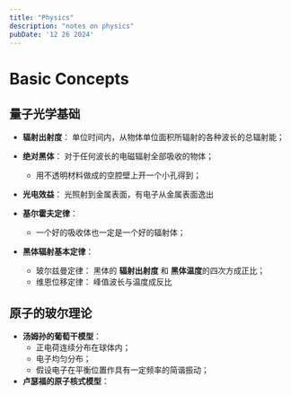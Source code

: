 ```yaml
---
title: "Physics"
description: "notes on physics"
pubDate: '12 26 2024'
---
```


# Basic Concepts
## 量子光学基础
- **辐射出射度**： 单位时间内，从物体单位面积所辐射的各种波长的总辐射能；
- **绝对黑体**： 对于任何波长的电磁辐射全部吸收的物体；
  - 用不透明材料做成的空腔壁上开一个小孔得到；
- **光电效益**： 光照射到金属表面，有电子从金属表面逸出

- **基尔霍夫定律**： 
  - 一个好的吸收体也一定是一个好的辐射体；
- **黑体辐射基本定律**： 
  - 玻尔兹曼定律： 黑体的 **辐射出射度** 和 **黑体温度**的四次方成正比；
  - 维恩位移定律： 峰值波长与温度成反比

## 原子的玻尔理论
- **汤姆孙的葡萄干模型**： 
  - 正电荷连续分布在球体内；
  -  电子均匀分布；
  -  假设电子在平衡位置作具有一定频率的简谐振动；
- **卢瑟福的原子核式模型**： 

